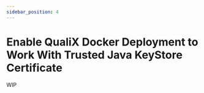 ```yaml
---
sidebar_position: 4
---
```


# Enable QualiX Docker Deployment to Work With Trusted Java KeyStore Certificate

WIP
